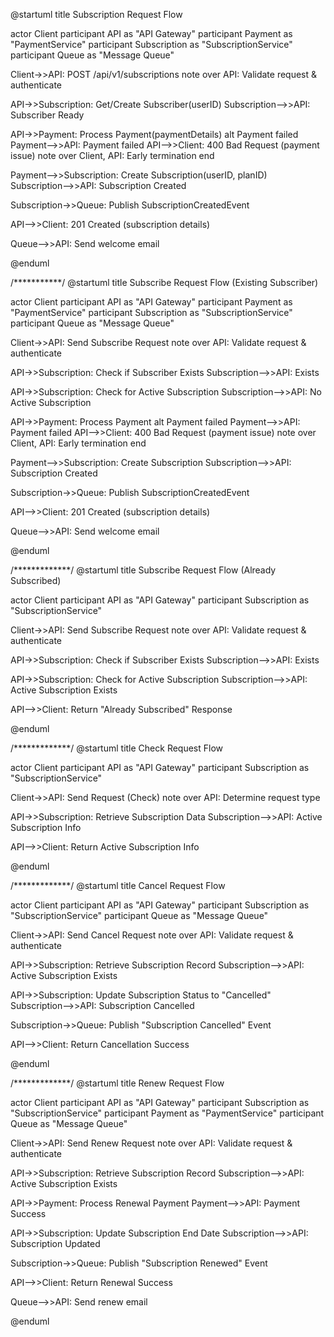 @startuml
title Subscription Request Flow

actor Client
participant API as "API Gateway"
participant Payment as "PaymentService"
participant Subscription as "SubscriptionService"
participant Queue as "Message Queue"

Client->>API: POST /api/v1/subscriptions
note over API: Validate request & authenticate

API->>Subscription: Get/Create Subscriber(userID)
Subscription-->>API: Subscriber Ready

API->>Payment: Process Payment(paymentDetails)
alt Payment failed
    Payment-->>API: Payment failed
    API-->>Client: 400 Bad Request (payment issue)
    note over Client, API: Early termination
end

Payment-->>Subscription: Create Subscription(userID, planID)
Subscription-->>API: Subscription Created

Subscription->>Queue: Publish SubscriptionCreatedEvent

API-->>Client: 201 Created (subscription details)

Queue-->>API: Send welcome email  

@enduml


/***********/
@startuml
title Subscribe Request Flow (Existing Subscriber)

actor Client
participant API as "API Gateway"
participant Payment as "PaymentService"
participant Subscription as "SubscriptionService"
participant Queue as "Message Queue"

Client->>API: Send Subscribe Request
note over API: Validate request & authenticate

API->>Subscription: Check if Subscriber Exists
Subscription-->>API: Exists

API->>Subscription: Check for Active Subscription
Subscription-->>API: No Active Subscription

API->>Payment: Process Payment
alt Payment failed
    Payment-->>API: Payment failed
    API-->>Client: 400 Bad Request (payment issue)
    note over Client, API: Early termination
end

Payment-->>Subscription: Create Subscription
Subscription-->>API: Subscription Created

Subscription->>Queue: Publish SubscriptionCreatedEvent

API-->>Client: 201 Created (subscription details)

Queue-->>API: Send welcome email  

@enduml



/*************/
@startuml
title Subscribe Request Flow (Already Subscribed)

actor Client
participant API as "API Gateway"
participant Subscription as "SubscriptionService"

Client->>API: Send Subscribe Request
note over API: Validate request & authenticate

API->>Subscription: Check if Subscriber Exists
Subscription-->>API: Exists

API->>Subscription: Check for Active Subscription
Subscription-->>API: Active Subscription Exists

API-->>Client: Return "Already Subscribed" Response

@enduml



/*************/
@startuml
title Check Request Flow

actor Client
participant API as "API Gateway"
participant Subscription as "SubscriptionService"

Client->>API: Send Request (Check)
note over API: Determine request type

API->>Subscription: Retrieve Subscription Data
Subscription-->>API: Active Subscription Info

API-->>Client: Return Active Subscription Info

@enduml


/*************/
@startuml
title Cancel Request Flow

actor Client
participant API as "API Gateway"
participant Subscription as "SubscriptionService"
participant Queue as "Message Queue"

Client->>API: Send Cancel Request
note over API: Validate request & authenticate

API->>Subscription: Retrieve Subscription Record
Subscription-->>API: Active Subscription Exists

API->>Subscription: Update Subscription Status to "Cancelled"
Subscription-->>API: Subscription Cancelled

Subscription->>Queue: Publish "Subscription Cancelled" Event

API-->>Client: Return Cancellation Success

@enduml


/*************/
@startuml
title Renew Request Flow

actor Client
participant API as "API Gateway"
participant Subscription as "SubscriptionService"
participant Payment as "PaymentService"
participant Queue as "Message Queue"

Client->>API: Send Renew Request
note over API: Validate request & authenticate

API->>Subscription: Retrieve Subscription Record
Subscription-->>API: Active Subscription Exists

API->>Payment: Process Renewal Payment
Payment-->>API: Payment Success

API->>Subscription: Update Subscription End Date
Subscription-->>API: Subscription Updated

Subscription->>Queue: Publish "Subscription Renewed" Event

API-->>Client: Return Renewal Success

Queue-->>API: Send renew email

@enduml

